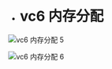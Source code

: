 - # vc6 内存分配

![vc6 内存分配 5](https://github.com/havenow/my-C-plus-plus/blob/master/C%2B%2B%E5%86%85%E5%AD%98%E7%AE%A1%E7%90%86/images/vc6%20%E5%86%85%E5%AD%98%E5%88%86%E9%85%8D%205.png)  

![vc6 内存分配 6](https://github.com/havenow/my-C-plus-plus/blob/master/C%2B%2B%E5%86%85%E5%AD%98%E7%AE%A1%E7%90%86/images/vc6%20%E5%86%85%E5%AD%98%E5%88%86%E9%85%8D%206.png)  

 
